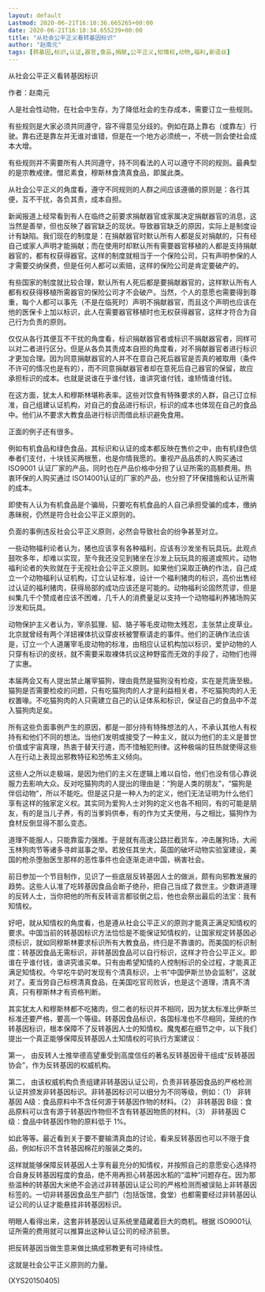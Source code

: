 ```yaml
---
layout: default
Lastmod: 2020-06-21T16:10:36.665265+00:00
date: 2020-06-21T16:10:34.655239+00:00
title: "从社会公平正义看转基因标识"
author: "赵南元"
tags: [转基因,标识,认证,器官,食品,捐献,公平正义,知情权,动物,福利,新语丝]
---
```


从社会公平正义看转基因标识

作者：赵南元

人是社会性动物，在社会中生存，为了降低社会的生存成本，需要订立一些规则。

有些规则是大家必须共同遵守，容不得意见分歧的。例如在路上靠右（或靠左）行驶。靠右还是靠左并无谁对谁错，但是在一个地方必须统一，不统一则会使社会成本大增。

有些规则并不需要所有人共同遵守，持不同看法的人可以遵守不同的规则。最典型的是宗教戒律。僧尼素食，穆斯林食清真食品，即属此类。

从社会公平正义的角度看，遵守不同规则的人群之间应该遵循的原则是：各行其便，互不干扰，各负其责，成本自担。

新闻报道上经常看到有人在临终之前要求捐献器官或家属决定捐献器官的消息，这当然是善举，但也反映了器官缺乏的现状。导致器官缺乏的原因，实际上是制度设计有缺陷。我们现在的制度是：在捐献器官时默认所有人都是反对捐献的，只有经自己或家人声明才能捐献；而在使用时却默认所有需要器官移植的人都是支持捐献器官的，都有权获得器官。这样的制度就相当于一个保险公司，只有声明参保的人才需要交纳保费，但是任何人都可以索赔，这样的保险公司是肯定要破产的。

有些国家的制度就比较合理，默认所有人死后都是要捐献器官的，这样默认所有人都有权获得移植所需器官的保险公司才不会破产。当然，个人的意愿也需要得到尊重，每个人都可以事先（不是在临死时）声明不捐献器官，而且这个声明也应该在他的医保卡上加以标识，此人在需要器官移植时也无权获得器官，这样才符合为自己行为负责的原则。

仅仅从各行其便互不干扰的角度看，标识捐献器官者或标识不捐献器官者，同样可以对二者进行区分。但是从各负其责成本自担的角度看，对不捐献器官者进行标识才更加合理。因为同意捐献器官的人并不在意自己死后器官是否真的被取用（条件不许可的情况也是有的），而不同意捐献器官者却在意死后自己器官的保留，故应承担标识的成本。也就是说谁在乎谁付钱，谁讲究谁付钱，谁矫情谁付钱。

在这方面，犹太人和穆斯林堪称表率。这些对饮食有特殊要求的人群，自己订立标准，自己组建认证机构，对自己的食品进行标识，标识的成本也体现在自己的食品中。他们从不要求大教食品进行标识而借此标识避免食用。

正面的例子还有很多。

例如有机食品和绿色食品，其标识和认证的成本都反映在售价之中，由有机绿色信奉者们支付，十块钱买两根葱，也是你情我愿的。重视产品品质的人购买通过ISO9001 认证厂家的产品，同时也在产品价格中分担了认证所需的高额费用。热衷环保的人购买通过 ISO14001认证的厂家的产品，也分担了环保措施和认证所需的成本。

即使有人认为有机食品是个骗局，只要吃有机食品的人自己承担受骗的成本，缴纳愚昧税，仍然是符合社会公平正义原则的。

负面的事例违反社会公平正义原则，必然会导致社会的纷争甚至对立。

一些动物福利论者认为，猪也应该享有各种福利，应该有沙发坐有玩具玩。此观点鼓吹多年，却难以实现，至今我还没见到猪坐在沙发上玩玩具的报道或照片。动物福利论者的失败就在于无视社会公平正义原则。如果他们采取正确的作法，自己成立一个动物福利认证机构，订立认证标准，设计一个福利猪肉的标识，高价出售经过认证的福利猪肉，获得局部的成功应该还是可能的。动物福利论固然荒谬，但是纠集几千个赞成者应该不困难，几千人的消费量足以支持一个动物福利养猪场购买沙发和玩具。

动物保护主义者认为，宰杀狐狸、貂、貉子等毛皮动物太残忍，主张禁止皮草业。北京就曾经有两个洋妞裸体抗议穿皮袄被警察请走的事件。他们的正确作法应该是，订立一个人道屠宰毛皮动物的标准，由相应认证机构加以标识，爱护动物的人只穿有标识的皮袄，就不需要采取裸体抗议这种野蛮而无效的手段了，动物们也得了实惠。

本届两会又有人提出禁止屠宰猫狗，理由竟然是猫狗没有检疫，实在是荒唐至极。猫狗是否需要检疫的问题，只有吃猫狗肉的人才是利益相关者，不吃猫狗肉的人无权置喙。不吃猫狗肉的人只需建立自己的认证体系和标识，保证自己的食品中不混入猫狗肉足矣。

所有这些负面事例产生的原因，都是一部分持有特殊想法的人，不承认其他人有权持有和他们不同的想法。当他们发明或接受了一种主义，就以为他们的主义是普世价值或宇宙真理，热衷于替天行道，而不惜触犯刑律。这种极端的狂热就使得这些人在行动上表现出邪教特征和恐怖主义倾向。

这些人之所以走极端，是因为他们的主义在逻辑上难以自恰，他们也没有信心靠说服力去影响大众。反对吃猫狗肉的人提出的理由是：“狗是人类的朋友”，“猫狗是伴侣动物”，所以不能吃。但是这只是一种人为的定义，他们无法证明为什么他们享有这样的独家定义权。其实同为爱狗人士对狗的定义也各不相同，有的可能是朋友，有的是当儿子养，有的当爹妈供奉，有的作为丈夫使用，与之相比，猫狗作为食材反倒显得不那么变态。

道理不能服人，只能靠蛮力强推。于是就有高速公路拦截货车，冲击屠狗场，大闹玉林狗肉节等诸多寻衅滋事之举。若放任其坐大，英国的破坏动物实验室建设，美国的枪杀堕胎医生那样的恶性事件也会逐渐走进中国，祸害社会。

前日参加一个节目制作，见识了一些底层反转基因人士的做派，颇有向邪教发展的趋势。这些人认准了吃转基因食品会断子绝孙，把自己当成了救世主。少数讲道理的反转人士，当你把他的所有反转谣言都驳倒之后，他也会祭出最后的法宝：我有知情权。

好吧，就从知情权的角度看，也是遵从社会公平正义的原则才能真正满足知情权的要求。中国当前的转基因标识方法恰恰是不能保证知情权的，让国家规定转基因必须标识，就如同穆斯林要求标识所有大教食品，终归是不靠谱的。而美国的标识制度：转基因食品无需标识，非转基因食品可以自行标识，这样才符合公平正义。即谁在乎谁付钱，谁讲究谁买单。只有由希望知情的人控制标识的全过程，才能真正满足知情权。今早吃牛奶时发现有个清真标识，上书“中国伊斯兰协会监制”，这就对了。麦当劳自己标榜清真食品，在美国吃官司败诉，也是这个道理，清真不清真，只有穆斯林才有资格判断。

其实犹太人和穆斯林都不吃猪肉，但二者的标识并不相同，因为犹太标准比伊斯兰标准还要严格，要高一个等级。转基因食品标识，各国标准也不尽相同，笼统的作转基因标识，根本保障不了反转基因人士的知情权。魔鬼都在细节之中，以下我们提出一个真正能够保障反转基因人士知情权的可执行方案建议：

第一， 由反转人士推举德高望重受到高度信任的著名反转基因骨干组成“反转基因协会”，作为反转基因的权威机构。

第二， 由该权威机构负责组建非转基因认证公司，负责非转基因食品的严格检测认证并颁发非转基因标识。非转基因标识可以细分为不同等级，例如：（1） 非转基因 A级：食品原料中不含任何源于转基因作物的材料。（2） 非转基因 B级：食品原料可以含有源于转基因作物但不含有转基因物质的材料。（3） 非转基因 C级：食品中转基因作物的原料低于 1%。

如此等等。最近看到关于要不要输清真血的讨论，看来反转基因也可以不限于食品，例如标识不含转基因棉花的服装之类的。

这样就能够保障反转基因人士享有最充分的知情权，并按照自己的意愿安心选择符合自身反转基因程度的食品，绝不用再担心转基因水稻的“滥种”问题存在。因为那些滥种的转基因大米绝不会逃过非转基因认证公司的严格检测而被误贴上非转基因标签的。一切非转基因食品生产部门（包括饭馆，食堂）也都需要经过非转基因认证公司的认证才能悬挂非转基因标识。

明眼人看得出来，这套非转基因认证系统里蕴藏着巨大的商机。根据 ISO9001认证所需的费用就可以推算出这种认证公司的经济前景。

把反转基因当做生意来做比搞成邪教更有可持续性。

这就是社会公平正义原则的力量。

(XYS20150405)

